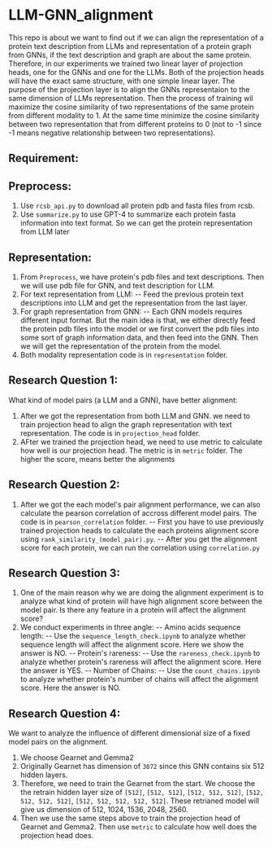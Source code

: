 # LLM-GNN_alignment

This repo is about we want to find out if we can align the representation of a protein text description from LLMs and representation of a protein graph from GNNs, if the text description and graph are about the same protein. Therefore, in our experiments we trained two linear layer of projection heads, one for the GNNs and one for the LLMs. Both of the projection heads will have the exact same structure, with one simple linear layer. The purpose of the projection layer is to align the GNNs representaion to the same dimension of LLMs representation. Then the process of training wil maximize the cosine similarity of two representations of the same protein from different modality to 1. At the same time minimize the cosine similarity between two representation that from different proteins to 0 (not to -1 since -1 means negative relationship between two representations).

## Requirement:


## Preprocess:

1. Use `rcsb_api.py` to download all protein pdb and fasta files from rcsb.
2. Use `summarize.py` to use GPT-4 to summarize each protein fasta information into text format. So we can get the protein representation from LLM later

## Representation:
1. From `Preprocess`, we have protein's pdb files and text descriptions. Then we will use pdb file for GNN, and text description for LLM.
2. For text representation from LLM:
   -- Feed the previous protein text descriptions into LLM and get the representation from the last layer.
3. For graph representation from GNN:
   -- Each GNN models requires different input format. But the main idea is that, we either directly feed the protein pdb files into the model or we first convert the pdb files into some sort of graph information data, and then feed into the GNN. Then we will get the representation of the protein from the model.
4. Both modality representation code is in `representation` folder. 

## Research Question 1:
What kind of model pairs (a LLM and a GNN), have better alignment:
1. After we got the representation from both LLM and GNN. we need to train projection head to align the graph representation with text representation. The code is in `projection_head` folder.
2. AFter we trained the projection head, we need to use metric to calculate how well is our projection head. The metric is in `metric` folder. The higher the score, means better the alignments

## Research Question 2:
1. After we got the each model's pair alignment performance, we can also calculate the pearson correlation of accross different model pairs. The code is in `pearson_correlation` folder.
   -- First you have to use previously trained projection heads to calculate the each proteins alignment score using `rank_similarity_(model_pair).py`.
   -- After you get the alignment score for each protein, we can run the correlation using `correlation.py`

## Research Question 3:
1. One of the main reason why we are doing the alignment experiment is to analyze what kind of protein will have high alignment score between the model pair. Is there any feature in a protein will affect the alignment score?
2. We conduct experiments in three angle:
   -- Amino acids sequence length:
      -- Use the `sequence_length_check.ipynb` to analyze whether sequence length will affect the alignment score. Here we show the answer is NO.
   -- Protein's rareness:
      -- Use the `rareness_check.ipynb` to analyze whether protein's rareness will affect the alignment score. Here the answer is YES.
   -- Number of Chains:
      -- Use the `count_chains.ipynb` to analyze whether protein's number of chains will affect the alignment score. Here the answer is NO.

## Research Question 4:
We want to analyze the influence of different dimensional size of a fixed model pairs on the alignment.
1. We choose Gearnet and Gemma2
2. Originally Gearnet has dimension of `3072` since this GNN contains six 512 hidden layers.
3. Therefore, we need to train the Gearnet from the start. We choose the the retrain hidden layer size of `[512]`, `[512, 512]`, `[512, 512, 512]`, `[512, 512, 512, 512]`, `[512, 512, 512, 512, 512]`. These retrianed model will give us dimension of 512, 1024, 1536, 2048, 2560.
4. Then we use the same steps above to train the projection head of Gearnet and Gemma2. Then use `metric` to calculate how well does the projection head does.



